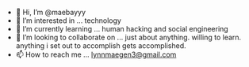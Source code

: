 - 👋 Hi, I’m @maebayyy
- 👀 I’m interested in ... technology
- 🌱 I’m currently learning ... human hacking and social engineering
- 💞️ I’m looking to collaborate on ... just about anything. willing to learn. anything i set out to accomplish gets accomplished. 
- 📫 How to reach me ... lynnmaegen3@gmail.com

<!---
maebayyy/maebayyy is a ✨ special ✨ repository because its `README.md` (this file) appears on your GitHub profile.
You can click the Preview link to take a look at your changes.
--->
